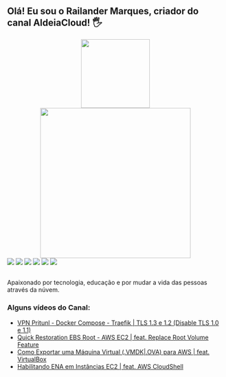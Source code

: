 ## Olá! Eu sou o Railander Marques, criador do canal AldeiaCloud! 🖐️
<div align="center">
  <img height="160em" src="https://github-readme-stats.vercel.app/api?username=aldeiacloud&show_icons=true&theme=dracula&include_all_commits=true&count_private=true"/>
  <img width="350em" src="https://github-readme-stats.vercel.app/api/top-langs/?username=aldeiacloud&layout=compact&langs_count=7&theme=dracula"/>
</div>

<div> 
  <a href="https://aldeiacloud.com.br" target="_blank"><img src="https://img.shields.io/website?label=aldeiacloud.com.br&style=for-the-badge&url=https://aldeiacloud.com.br" target="_blank"></a>
  <a href="https://www.youtube.com/aldeiacloud" target="_blank"><img src="https://img.shields.io/badge/YouTube-FF0000?style=for-the-badge&logo=youtube&logoColor=white" target="_blank"></a>
  <a href="https://instagram.com/aldeiacloud" target="_blank"><img src="https://img.shields.io/badge/-Instagram-%23E4405F?style=for-the-badge&logo=instagram&logoColor=white" target="_blank"></a>
 	<a href="https://www.twitch.tv/railandermarques" target="_blank"><img src="https://img.shields.io/badge/Twitch-9146FF?style=for-the-badge&logo=twitch&logoColor=white" target="_blank"></a>
  <a href = "mailto:contato@aldeiacloud.com.br"><img src="https://img.shields.io/badge/-Gmail-%23333?style=for-the-badge&logo=gmail&logoColor=white" target="_blank"></a>
  <a href="https://www.linkedin.com/in/railandermarques" target="_blank"><img src="https://img.shields.io/badge/-LinkedIn-%230077B5?style=for-the-badge&logo=linkedin&logoColor=white" target="_blank"></a> 
</div>

##
Apaixonado por tecnologia, educação e por mudar a vida das pessoas através da núvem.
### Alguns vídeos do Canal:
- [VPN Pritunl - Docker Compose - Traefik | TLS 1.3 e 1.2 (Disable TLS 1.0 e 1.1)](https://www.youtube.com/watch?v=JTKHFjijb9Y)<br/>
- [Quick Restoration EBS Root - AWS EC2 | feat. Replace Root Volume Feature](https://www.youtube.com/watch?v=QRifddGHzEs)<br/>
- [Como Exportar uma Máquina Virtual (.VMDK|.OVA) para AWS | feat. VirtualBox](https://www.youtube.com/watch?v=tozPf9qeenU)<br/>
- [Habilitando ENA em Instâncias EC2 | feat. AWS CloudShell](https://www.youtube.com/watch?v=CK9_Ob4CnL8)<br/>
